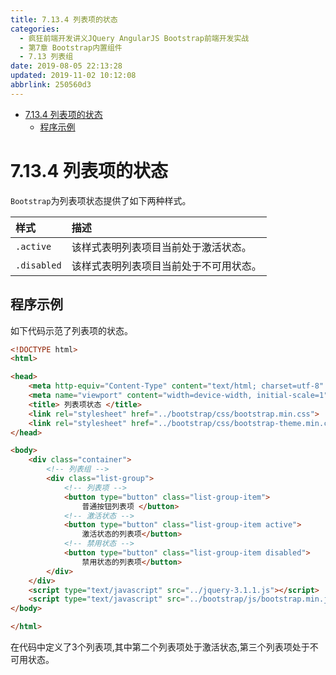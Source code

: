 ```yaml
---
title: 7.13.4 列表项的状态
categories: 
  - 疯狂前端开发讲义JQuery AngularJS Bootstrap前端开发实战
  - 第7章 Bootstrap内置组件
  - 7.13 列表组
date: 2019-08-05 22:13:28
updated: 2019-11-02 10:12:08
abbrlink: 250560d3
---
```

<div id='my_toc'>

- [7.13.4 列表项的状态](/JavaReadingNotes/250560d3/#7-13-4-列表项的状态)
    - [程序示例](/JavaReadingNotes/250560d3/#程序示例)

</div>
<!--more-->
<script>if (navigator.platform.toLowerCase() == 'win32'){document.getElementById('my_toc').style.display = 'none';}</script>

<!--end-->
<!--SSTStart-->
# 7.13.4 列表项的状态 #
`Bootstrap`为列表项状态提供了如下两种样式。

|样式|描述|
|:---|:---|
|`.active`|该样式表明列表项目当前处于激活状态。|
|`.disabled`|该样式表明列表项目当前处于不可用状态。|
<!--SSTStop-->
## 程序示例 ##
如下代码示范了列表项的状态。
```html
<!DOCTYPE html>
<html>

<head>
    <meta http-equiv="Content-Type" content="text/html; charset=utf-8" />
    <meta name="viewport" content="width=device-width, initial-scale=1">
    <title> 列表项状态 </title>
    <link rel="stylesheet" href="../bootstrap/css/bootstrap.min.css">
    <link rel="stylesheet" href="../bootstrap/css/bootstrap-theme.min.css">
</head>

<body>
    <div class="container">
        <!-- 列表组 -->
        <div class="list-group">
            <!-- 列表项 -->
            <button type="button" class="list-group-item">
                普通按钮列表项 </button>
            <!-- 激活状态 -->
            <button type="button" class="list-group-item active">
                激活状态的列表项</button>
            <!-- 禁用状态 -->
            <button type="button" class="list-group-item disabled">
                禁用状态的列表项</button>
        </div>
    </div>
    <script type="text/javascript" src="../jquery-3.1.1.js"></script>
    <script type="text/javascript" src="../bootstrap/js/bootstrap.min.js"></script>
</body>

</html>
```
在代码中定义了3个列表项,其中第二个列表项处于激活状态,第三个列表项处于不可用状态。

